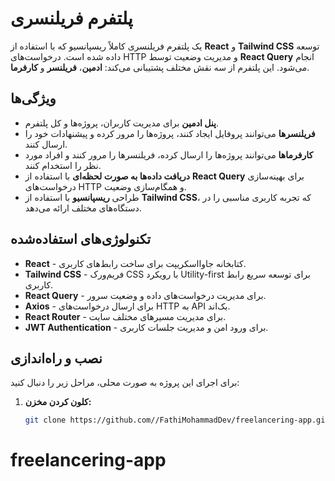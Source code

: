 # پلتفرم فریلنسری

یک پلتفرم فریلنسری کاملاً ریسپانسیو که با استفاده از **React** و **Tailwind CSS** توسعه داده شده است. درخواست‌های HTTP و مدیریت وضعیت توسط **React Query** انجام می‌شود. این پلتفرم از سه نقش مختلف پشتیبانی می‌کند: **ادمین**، **فریلنسر** و **کارفرما**.

## ویژگی‌ها

- **پنل ادمین** برای مدیریت کاربران، پروژه‌ها و کل پلتفرم.
- **فریلنسرها** می‌توانند پروفایل ایجاد کنند، پروژه‌ها را مرور کرده و پیشنهادات خود را ارسال کنند.
- **کارفرماها** می‌توانند پروژه‌ها را ارسال کرده، فریلنسرها را مرور کنند و افراد مورد نظر را استخدام کنند.
- **دریافت داده‌ها به صورت لحظه‌ای** با استفاده از **React Query** برای بهینه‌سازی درخواست‌های HTTP و همگام‌سازی وضعیت.
- طراحی **ریسپانسیو** با استفاده از **Tailwind CSS**، که تجربه کاربری مناسبی را در دستگاه‌های مختلف ارائه می‌دهد.

## تکنولوژی‌های استفاده‌شده

- **React** - کتابخانه جاوااسکریپت برای ساخت رابط‌های کاربری.
- **Tailwind CSS** - فریم‌ورک CSS با رویکرد Utility-first برای توسعه سریع رابط کاربری.
- **React Query** - برای مدیریت درخواست‌های داده و وضعیت سرور.
- **Axios** - برای ارسال درخواست‌های HTTP به API بک‌اند.
- **React Router** - برای مدیریت مسیرهای مختلف سایت.
- **JWT Authentication** - برای ورود امن و مدیریت جلسات کاربری.

## نصب و راه‌اندازی

برای اجرای این پروژه به صورت محلی، مراحل زیر را دنبال کنید:

1. **کلون کردن مخزن:**
   ```bash
   git clone https://github.com//FathiMohammadDev/freelancering-app.git

# freelancering-app
